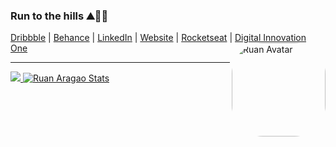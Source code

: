 <!--![Me](https://ruanaragao.netlify.app/static/myhead-398ede0c9514dc8f8f90a577453caf4c.png)-->
### Run to the hills ⛰🏃‍♂️

[Dribbble](https://dribbble.com/ruanaragao) | <a href="https://behance.com/ruanaragao" rel="nofollow noreferrer">Behance</a> | <a href="https://linkedin.com/in/ruanaragao" rel="nofollow noreferrer">LinkedIn</a> | <a href="https://ruanaragao.netlify.com" rel="nofollow noreferrer">Website</a> | [Rocketseat](https://app.rocketseat.com.br/me/ruanaragao) | [Digital Innovation One](https://web.dio.me/users/ruanaragao)
[<img align="right" alt="Ruan Avatar" height="150" style="border-radius:50px;" src="https://user-images.githubusercontent.com/1015013/189724718-7e488ae7-4835-4d8f-a4ec-52e9025bd5b0.png">](#)

---
<!--
![Ruan Aragao github stats](https://github-readme-stats.vercel.app/api?username=RuanAragao&theme=radical&show_icons=true&count_private=true)

![Ruan Aragao Stats](https://github-profile-summary-cards.vercel.app/api/cards/repos-per-language?username=RuanAragao&theme=zenburn)
-->
[
![](http://github-profile-summary-cards.vercel.app/api/cards/stats?username=RuanAragao&theme=zenburn)
![Ruan Aragao Stats](https://github-profile-summary-cards.vercel.app/api/cards/most-commit-language?username=RuanAragao&theme=zenburn)
](#)

<!--![Ruan Aragao Summary](https://github-profile-summary-cards.vercel.app/api/cards/profile-details?username=RuanAragao&theme=zenburn)

## ☕️ You can support by buying a coffee here
<a href="https://www.buymeacoffee.com/ruanaragao" target="_blank">
   <img src="https://cdn.buymeacoffee.com/buttons/default-red.png" alt="Buy Me A Coffee"height="35" width="160" loading="lazy">
</a>
-->
